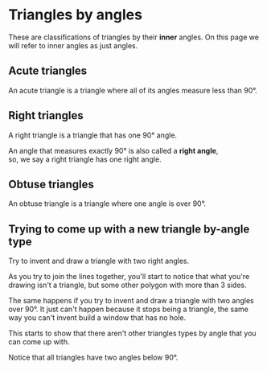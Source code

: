 
# Triangles by angles

These are classifications of triangles by their **inner** angles.
On this page we will refer to inner angles as just angles.

## Acute triangles

An acute triangle is a triangle where all of its angles measure less than $90°$.

## Right triangles

A right triangle is a triangle that has one $90°$ angle.

An angle that measures exactly $90°$ is also called a **right angle**,  
so, we say a right triangle has one right angle.

## Obtuse triangles

An obtuse triangle is a triangle where one angle is over $90°$.

## Trying to come up with a new triangle by-angle type

Try to invent and draw a triangle with two right angles.

As you try to join the lines together, you'll start to notice that
what you're drawing isn't a triangle, but some other polygon with more than 3 sides.

The same happens if you try to invent and draw a triangle with two angles over $90°$.
It just can't happen because it stops being a triangle,
the same way you can't invent build a window that has no hole.

This starts to show that there aren't other triangles types by angle that you can come up with.

Notice that all triangles have two angles below $90°$.

